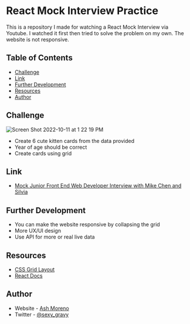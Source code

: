 # React Mock Interview Practice

This is a repository I made for watching a React Mock Interview via Youtube.
I watched it first then tried to solve the problem on my own.
The website is not responsive.

## Table of Contents

- [Challenge](#challenge)
- [Link](#link)
- [Further Development](#further-development)
- [Resources](#resources)
- [Author](#author)

## Challenge

![Screen Shot 2022-10-11 at 1 22 19 PM](https://user-images.githubusercontent.com/89284873/195185587-477f0c26-ef48-4391-b158-9eb30156b5ad.png)

- Create 6 cute kitten cards from the data provided
- Year of age should be correct
- Create cards using grid

## Link

- [Mock Junior Front End Web Developer Interview with Mike Chen and Silvia](https://www.youtube.com/watch?v=j7CG7awlrQA)

## Further Development

- You can make the website responsive by collapsing the grid
- More UX/UI design
- Use API for more or real live data

## Resources

- [CSS Grid Layout](https://developer.mozilla.org/en-US/docs/Web/CSS/CSS_Grid_Layout)
- [React Docs](https://beta.reactjs.org)

## Author

- Website - [Ash Moreno](https://www.ashmoreno.dev)
- Twitter - [@sexy_gravy](https://twitter.com/sexy_gravy)
